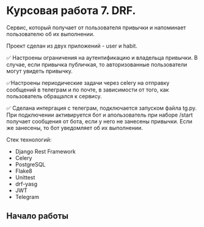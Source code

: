Курсовая работа 7. DRF.
=======================
Сервис, который получает от пользователя привычки и напоминает пользователю об их выполнении.

Проект сделан из двух приложений - user и habit.

:white_check_mark: Настроены ограничения на аутентификацию и владельца привычки. В случае, если привычка публичкая, то авторизованные пользователи могут увидеть привычку.

:white_check_mark:Настроены периодические задачи через celery на отправку сообщений в телеграм и по почте, в зависимости от того, как пользователь обращался к сервису.

:white_check_mark: Сделана интергация с телеграм, подключается запуском файла tg.py. При подключении активируется бот и апользователь при наборе /start получает сообщения от бота, если у него не занесены привычки. Если же занесены, то бот уведомляет об их выполнении.

Стек технологий:

- Django Rest Framework
- Celery
- PostgreSQL
- Flake8
- Unittest
- drf-yasg
- JWT
- Telegram

## Начало работы
